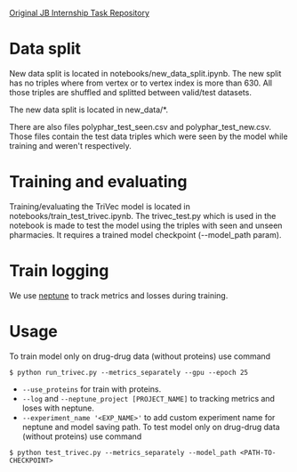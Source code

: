 [Original JB Internship Task Repository](https://github.com/jbr-ai-labs/trivec_internship)
# Data split
New data split is located in notebooks/new_data_split.ipynb. The new split has no triples where from vertex or to vertex index is more than 630.
All those triples are shuffled and splitted between valid/test datasets.

The new data split is located in new_data/*.

There are also files polyphar_test_seen.csv and  polyphar_test_new.csv. Those files contain the test data triples which 
were seen by the model while training and weren't respectively. 
# Training and evaluating
Training/evaluating the TriVec model is located in notebooks/train_test_trivec.ipynb.
The trivec_test.py which is used in the notebook is made to test the model using the triples with seen and unseen pharmacies.
It requires a trained model checkpoint (--model_path param).


# Train logging
We use [neptune](https://neptune.ai/) to track metrics and losses during training.

# Usage
To train model only on drug-drug data (without proteins) use command
```
$ python run_trivec.py --metrics_separately --gpu --epoch 25
```
* ```--use_proteins``` for train with proteins.
* ```--log``` and ```--neptune_project [PROJECT_NAME]``` to tracking metrics and loses with neptune.
* ```--experiment_name '<EXP_NAME>'``` to add custom experiment name for neptune and model saving path.
To test model only on drug-drug data (without proteins) use command
```
$ python test_trivec.py --metrics_separately --model_path <PATH-TO-CHECKPOINT>
```